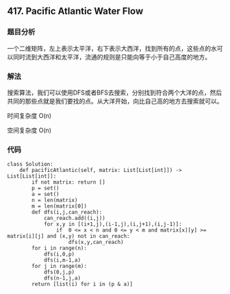 ## 417. Pacific Atlantic Water Flow

### 题目分析
一个二维矩阵，左上表示太平洋，右下表示大西洋，找到所有的点，这些点的水可以同时流到大西洋和太平洋，流通的规则是只能向等于小于自己高度的地方。

### 解法

搜索算法，我们可以使用DFS或者BFS去搜索，分别找到符合两个大洋的点，然后共同的那些点就是我们要找的点。从大洋开始，向比自己高的地方去搜索就可以。

时间复杂度 O(n)

空间复杂度 O(n)


### 代码
```
class Solution:
    def pacificAtlantic(self, matrix: List[List[int]]) -> List[List[int]]:
        if not matrix: return []
        p = set()
        a = set()
        n = len(matrix)
        m = len(matrix[0])
        def dfs(i,j,can_reach):
            can_reach.add((i,j))
            for x,y in [(i+1,j),(i-1,j),(i,j+1),(i,j-1)]:
                if  0 <= x < n and 0 <= y < m and matrix[x][y] >= matrix[i][j] and (x,y) not in can_reach:
                    dfs(x,y,can_reach)
        for i in range(n):
            dfs(i,0,p)
            dfs(i,m-1,a)
        for j in range(m):
            dfs(0,j,p)
            dfs(n-1,j,a)
        return [list(i) for i in (p & a)]

```

